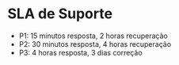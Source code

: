 # SLA de Suporte
- P1: 15 minutos resposta, 2 horas recuperação
- P2: 30 minutos resposta, 4 horas recuperação
- P3: 4 horas resposta, 3 dias correção
